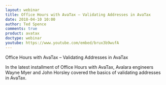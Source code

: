 ```yaml
---
layout: webinar
title: Office Hours with AvaTax – Validating Addresses in AvaTax
date: 2018-04-10 10:00
author: Ted Spence
comments: true
product: avatax
doctype: webinar
youtube: https://www.youtube.com/embed/brux3b9wufA
---
```


Office Hours with AvaTax – Validating Addresses in AvaTax

In the latest installment of Office Hours with AvaTax, Avalara engineers Wayne Myer and John Horsley covered the basics of validating addresses in AvaTax.

